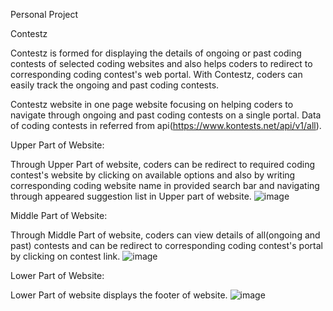 Personal Project

Contestz

Contestz is formed for displaying the details of ongoing or past coding contests of selected coding websites and also helps coders to redirect to corresponding coding contest's web portal. With Contestz, coders can easily track the ongoing and past coding contests.

Contestz website in one page website focusing on helping coders to navigate through ongoing and past coding contests on a single portal. Data of coding contests in referred from api(https://www.kontests.net/api/v1/all). 


Upper Part of Website:

Through Upper Part of website, coders can be redirect to required coding contest's website by clicking on available options and also by writing corresponding coding website name in provided search bar and navigating through appeared suggestion list in Upper part of website.
![image](https://user-images.githubusercontent.com/103818502/209857547-43f06502-de94-4719-a252-5f62b089bc4d.png)

Middle Part of Website:

Through Middle Part of website, coders can view details of all(ongoing and past) contests and can be redirect to corresponding coding contest's portal by clicking on contest link.
![image](https://user-images.githubusercontent.com/103818502/209858312-39f7b2dc-2dd1-4a99-97c1-b1db7f9f5651.png)

Lower Part of Website:

Lower Part of website displays the footer of website.
![image](https://user-images.githubusercontent.com/103818502/209858856-9f01b098-38c0-4c47-addc-97a507f3c008.png)